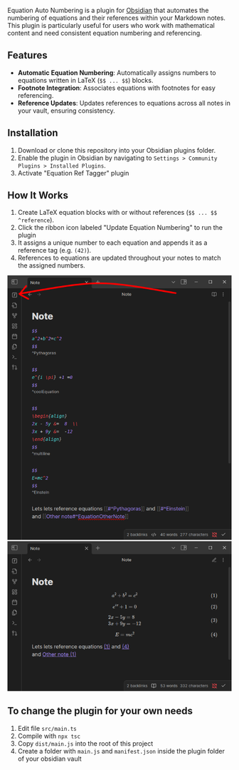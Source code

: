 Equation Auto Numbering is a plugin for [Obsidian](https://obsidian.md/) that automates the numbering of equations and their references within your Markdown notes. This plugin is particularly useful for users who work with mathematical content and need consistent equation numbering and referencing.

## Features

- **Automatic Equation Numbering**: Automatically assigns numbers to equations written in LaTeX (`$$ ... $$`) blocks.
- **Footnote Integration**: Associates equations with footnotes for easy referencing.
- **Reference Updates**: Updates references to equations across all notes in your vault, ensuring consistency.

## Installation

1. Download or clone this repository into your Obsidian plugins folder.
2. Enable the plugin in Obsidian by navigating to `Settings > Community Plugins > Installed Plugins`.
3. Activate "Equation Ref Tagger" plugin

## How It Works

1. Create LaTeX equation blocks with or without references (`$$ ... $$ ^reference`).
2. Click the ribbon icon labeled "Update Equation Numbering" to run the plugin
3. It assigns a unique number to each equation and appends it as a reference tag (e.g. `(42)`).
4. References to equations are updated throughout your notes to match the assigned numbers.

![How to write your equations](howto/howto1.png)
![After auto-numbering and referencing](howto/howto2.png)

## To change the plugin for your own needs

1. Edit file `src/main.ts`
2. Compile with `npx tsc`
3. Copy `dist/main.js` into the root of this project
4. Create a folder with `main.js` and `manifest.json` inside the plugin folder of your obsidian vault
